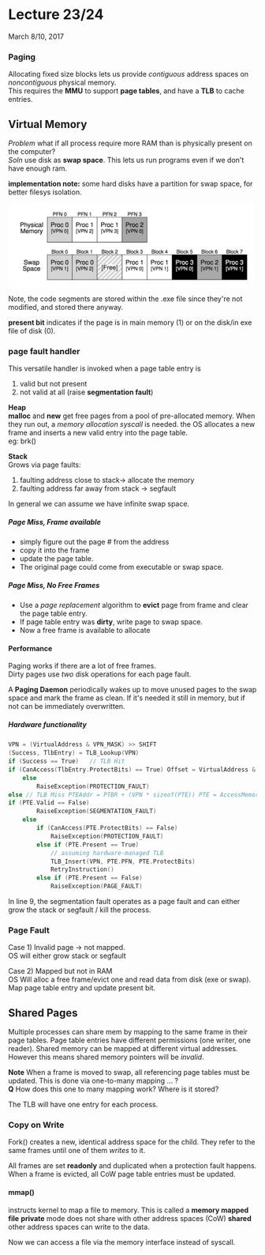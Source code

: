 # Lecture 23/24
March 8/10, 2017

### Paging

Allocating fixed size blocks lets us provide _contiguous_ address spaces on _noncontiguous_ physical memory.  
This requires the **MMU** to support **page tables**, and have a **TLB** to cache entries.  

## Virtual Memory
*Problem* what if all process require more RAM than is physically present on the computer?  
*Soln* use disk as **swap space**. This lets us run programs even if we don't have enough ram. 

**implementation note:** some hard disks have a partition for swap space, for better filesys isolation. 

![Beyond Physical memory slide 5](images/lec23_virtmem.png)

Note, the code segments are stored within the .exe file since they're not modified, and stored there anyway. 

**present bit** indicates if the page is in main memory (1) or on the disk/in exe file of disk (0). 

### page fault handler
This versatile handler is invoked when a page table entry is  
1) valid but not present 
2) not valid at all (raise **segmentation fault**)

**Heap**  
**malloc** and **new** get free pages from a pool of pre-allocated memory. When they run out, a _memory allocation syscall_ is needed. the OS allocates a new frame and inserts a new valid entry into the page table.  
eg: brk()

**Stack**  
Grows via page faults:  
1) faulting address close to stack-> allocate the memory  
2) faulting address far away from stack -> segfault 

In general we can assume we have infinite swap space. 

##### Page Miss, Frame available
- simply figure out the page # from the address
- copy it into the frame 
- update the page table. 
- The original page could come from executable or swap space. 

##### Page Miss, No Free Frames
- Use a *page replacement* algorithm to **evict** page from frame and clear the page table entry.  
- If page table entry was **dirty**, write page to swap space.   
- Now a free frame is available to allocate

#### Performance 
Paging works if there are a lot of free frames.  
Dirty pages use _two_ disk operations for each page fault.

A **Paging Daemon** periodically wakes up to move unused pages to the swap space and mark the frame as clean. If it's needed it still in memory, but if not can be immediately overwritten. 

##### Hardware functionality

```c
VPN = (VirtualAddress & VPN_MASK) >> SHIFT
(Success, TlbEntry) = TLB_Lookup(VPN)
if (Success == True)   // TLB Hit
if (CanAccess(TlbEntry.ProtectBits) == True) Offset = VirtualAddress & OFFSET_MASK PhysAddr = (TlbEntry.PFN << SHIFT) | Offset Register = AccessMemory(PhysAddr)
    else
        RaiseException(PROTECTION_FAULT)
else // TLB Miss PTEAddr = PTBR + (VPN * sizeof(PTE)) PTE = AccessMemory(PTEAddr)
if (PTE.Valid == False)
        RaiseException(SEGMENTATION_FAULT)
    else
        if (CanAccess(PTE.ProtectBits) == False)
            RaiseException(PROTECTION_FAULT)
        else if (PTE.Present == True)
            // assuming hardware-managed TLB
            TLB_Insert(VPN, PTE.PFN, PTE.ProtectBits)
            RetryInstruction()
        else if (PTE.Present == False)
            RaiseException(PAGE_FAULT)
```

In line 9, the segmentation fault operates as a page fault and can either grow the stack or segfault / kill the process. 

### Page Fault 

Case 1) Invalid page -> not mapped.  
OS will either grow stack or segfault

Case 2) Mapped but not in RAM  
OS Will alloc a free frame/evict one and read data from disk (exe or swap). Map page table entry and update present bit. 

## Shared Pages
Multiple processes can share mem by mapping to the same frame in their page tables. Page table entries have different permissions (one writer, one reader). Shared memory can be mapped at different virtual addresses. However this means shared memory pointers will be _invalid_.

**Note** When a frame is moved to swap, all referencing page tables must be updated. This is done via one-to-many mapping ... ?  
**Q** How does this one to many mapping work? Where is it stored? 

The TLB will have one entry for each process. 

### Copy on Write
Fork() creates a new, identical address space for the child. They refer to the same frames until one of them _writes_ to it. 

All frames are set **readonly** and duplicated when a protection fault happens.  
When a frame is evicted, all CoW page table entries must be updated.

#### mmap()
instructs kernel to map a file to memory. This is called a **memory mapped file**
**private** mode does not share with other address spaces (CoW)
**shared** other address spaces can write to the data.

Now we can access a file via the memory interface instead of syscall. 


